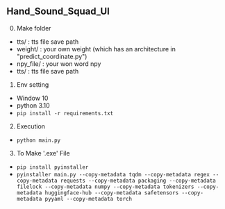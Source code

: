 ## Hand_Sound_Squad_UI

0. Make folder
- tts/ : tts file save path  
- weight/ : your own weight (which has an architecture in "predict_coordinate.py")  
- npy_file/ : your won word npy  
- tts/ : tts file save path 

1. Env setting
- Window 10
- python 3.10
- `pip install -r requirements.txt`

2. Execution
- `python main.py`

3. To Make '.exe' File
- `pip install pyinstaller`
- `pyinstaller main.py --copy-metadata tqdm --copy-metadata regex --copy-metadata requests --copy-metadata packaging --copy-metadata filelock --copy-metadata numpy --copy-metadata tokenizers --copy-metadata huggingface-hub --copy-metadata safetensors --copy-metadata pyyaml --copy-metadata torch`